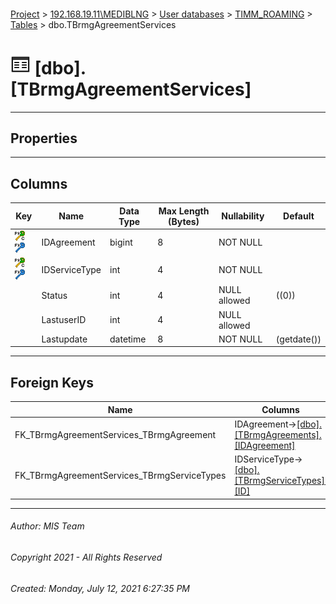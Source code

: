 #### 

[Project](../../../../index.md) > [192.168.19.11\\MEDIBLNG](../../../index.md) > [User databases](../../index.md) > [TIMM_ROAMING](../index.md) > [Tables](Tables.md) > dbo.TBrmgAgreementServices

# ![Tables](../../../../Images/Table32.png) [dbo].[TBrmgAgreementServices]

---

## <a name="#properties"></a>Properties



---

## <a name="#columns"></a>Columns

| Key | Name | Data Type | Max Length (Bytes) | Nullability | Default |
|---|---|---|---|---|---|
| [![Cluster Primary Key PK_TBrmgAgreementServices: IDAgreement\IDServiceType](../../../../Images/pkcluster.png)](#indexes)[![Foreign Keys FK_TBrmgAgreementServices_TBrmgAgreement: [dbo].[TBrmgAgreements].IDAgreement](../../../../Images/fk.png)](#foreignkeys) | IDAgreement | bigint | 8 | NOT NULL |  |
| [![Cluster Primary Key PK_TBrmgAgreementServices: IDAgreement\IDServiceType](../../../../Images/pkcluster.png)](#indexes)[![Foreign Keys FK_TBrmgAgreementServices_TBrmgServiceTypes: [dbo].[TBrmgServiceTypes].IDServiceType](../../../../Images/fk.png)](#foreignkeys) | IDServiceType | int | 4 | NOT NULL |  |
|  | Status | int | 4 | NULL allowed | ((0)) |
|  | LastuserID | int | 4 | NULL allowed |  |
|  | Lastupdate | datetime | 8 | NOT NULL | (getdate()) |


---

## <a name="#foreignkeys"></a>Foreign Keys

| Name | Columns |
|---|---|
| FK_TBrmgAgreementServices_TBrmgAgreement | IDAgreement->[[dbo].[TBrmgAgreements].[IDAgreement]](TBrmgAgreements.md) |
| FK_TBrmgAgreementServices_TBrmgServiceTypes | IDServiceType->[[dbo].[TBrmgServiceTypes].[ID]](TBrmgServiceTypes.md) |


---

###### Author:  MIS Team

###### Copyright 2021 - All Rights Reserved

###### Created: Monday, July 12, 2021 6:27:35 PM

